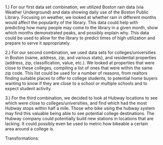 1.) For our first data set combination, we utilized Boston rain data (via Weather Underground) and data showing daily use of the Boston Public Library. Focusing on weather, we looked at whether rain in different months would affect the popularity of the library. This data could help with predicting how many people may come to the library in a given month, show which months demonstrated peaks, and possibly explain why. This data could be used to allow for the library to predict times of high utilization and prepare to serve it appropriately.

2.) For our second combination, we used data sets for colleges/universities in Boston (name, address, zip, and various stats), and residential properties (address, zip, classification, value, etc.). We looked at properties that were close to these colleges, compiling a list of ones that were within the same zip code. This list could be used for a number of reasons, from realtors finding suitable places to offer to college students, 	to potential home buyers wanting to know if they are close to a school or multiple schools and to expect student activity.

3.) For the third combination, we decided to look at Hubway locations to see which were close to colleges/universities, and find which had the most Hubway stops within half a mile. Those who bike using the hubway system may find this valuable being able to see potential college destinations. The Hubway company could potentially build new stations in locations that are lacking. It could possibly even be used to metric how bikeable a certain area around a college is.

Transformations:






